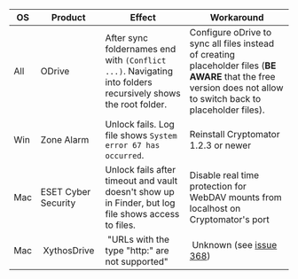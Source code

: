 | OS | Product | Effect | Workaround |
| --- | --- | --- | --- |
| All | ODrive | After sync foldernames end with `(Conflict ...)`. Navigating into folders recursively shows the root folder. | Configure oDrive to sync all files instead of creating placeholder files (**BE AWARE** that the free version does not allow to switch back to placeholder files). |
| Win | Zone Alarm | Unlock fails. Log file shows `System error 67 has occurred`. | Reinstall Cryptomator 1.2.3 or newer |
| Mac | ESET Cyber Security | Unlock fails after timeout and vault doesn't show up in Finder, but log file shows access to files. | Disable real time protection for WebDAV mounts from localhost on Cryptomator's port |
| Mac | XythosDrive | "URLs with the type "http:" are not supported" | Unknown (see [issue 368](/cryptomator/cryptomator/issues/368#issuecomment-264699203)) |
